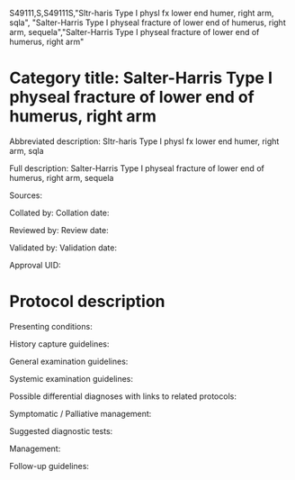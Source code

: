 S49111,S,S49111S,"Sltr-haris Type I physl fx lower end humer, right arm, sqla", "Salter-Harris Type I physeal fracture of lower end of humerus, right arm, sequela","Salter-Harris Type I physeal fracture of lower end of humerus, right arm"
# Category title: Salter-Harris Type I physeal fracture of lower end of humerus, right arm

Abbreviated description: Sltr-haris Type I physl fx lower end humer, right arm, sqla

Full description: Salter-Harris Type I physeal fracture of lower end of humerus, right arm, sequela

Sources:

Collated by:
Collation date:

Reviewed by:
Review date:

Validated by:
Validation date:

Approval UID:

# Protocol description

Presenting conditions:

History capture guidelines:

General examination guidelines:

Systemic examination guidelines:

Possible differential diagnoses with links to related protocols:

Symptomatic / Palliative management:

Suggested diagnostic tests:

Management:

Follow-up guidelines:
